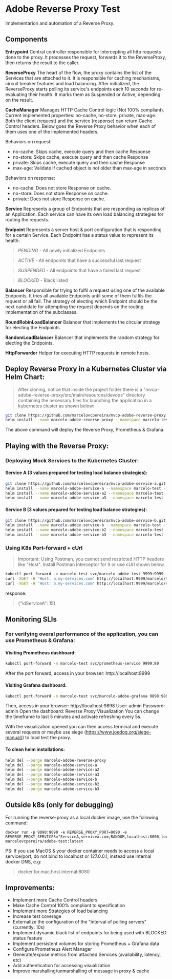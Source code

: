 # Adobe Reverse Proxy Test

Implementarion and automation of a Reverse Proxy.

## Components
**Entrypoint**
Central controller responsible for intercepting all http requests done to the proxy.
It processes the request, forwards it to the ReverseProxy, then returns the result to the caller. 

**ReverseProxy**
The heart of the flow, the proxy contains the list of the Services that are attached to it. It is responsible for caching 
mechanisms, circuit breaker features and load balancing.
After initialized, the ReverseProxy starts polling its service's endpoints each 10 seconds for re-evaluating their health. 
It marks them as Suspended or Active, depending on the result.

**CacheManager**
Manages HTTP Cache Control logic (Not 100% compliant).
Current implemented properties: no-cache, no-store, private, max-age.
Both the client (request) and the service (response) can return Cache Control headers.
Below goes the Reverse Proxy behavior when each of them uses one of the implemented headers.
  
Behaviors on request:
 * no-cache: Skips cache, execute query and then cache Response
 * no-store: Skips cache, execute query and then cache Response
 * private: Skips cache, execute query and then cache Response
 * max-age: Validate if cached object is not older than max-age in seconds
 
Behaviors on response:
 * no-cache: Does not store Response on cache.
 * no-store: Does not store Response on cache.
 * private: Does not store Response on cache.
 
**Service**
Represents a group of Endpoints that are responding as replicas of an Application.
Each service can have its own load balancing strategies for routing the requests. 

**Endpoint**
Represents a server host & port configuration that is responding for a certain Service.
Each Endpoint has a status value to represent its health:
>*PENDING* - All newly initialized Endpoints

>*ACTIVE* - All endpoints that have a successful last request

>*SUSPENDED* - All endpoints that have a failed last request

>*BLOCKED* - Black listed 

**Balancer**
Responsible for trying to fulfil a request using one of the available Endpoints. It tries all available Endpoints until
some of them fulfils the request or all fail. The strategy of electing which Endpoint should be the next candidate for
attempting the request depends on the routing implementation of the subclasses.

**RoundRobinLoadBalancer**
Balancer that implements the circular strategy for electing the Endpoints.

**RandomLoadBalancer**
Balancer that implements the random strategy for electing the Endpoints.

**HttpForwarder**
Helper for executing HTTP requests in remote hosts.


## Deploy Reverse Proxy in a Kubernetes Cluster via Helm Chart:
>After cloning, notice that inside the project folder there is a "mvcp-adobe-reverse-proxy/src/main/resources/devops" directory containing the necessary files for launching the application in a kubernetes cluster as shown below:
```bash
git clone https://github.com/marcelovcpereira/mvcp-adobe-reverse-proxy.git
helm install --name marcelo-adobe-reverse-proxy --namespace marcelo-test -f ./mvcp-adobe-reverse-proxy/src/main/resources/devops/values.yaml ./mvcp-adobe-reverse-proxy/src/main/resources/devops
```
The above command will deploy the Reverse Proxy, Prometheus & Grafana.


## Playing with the Reverse Proxy:

### Deploying Mock Services to the Kubernetes Cluster:

#### Service A (3 values prepared for testing load balance strategies):
```bash
git clone https://github.com/marcelovcpereira/mvcp-adobe-service-a.git
helm install --name marcelo-adobe-service-a --namespace marcelo-test -f ./mvcp-adobe-service-a/src/main/resources/devops/values.yaml ./mvcp-adobe-service-a/src/main/resources/devops
helm install --name marcelo-adobe-service-a2 --namespace marcelo-test -f ./mvcp-adobe-service-a/src/main/resources/devops/values2.yaml ./mvcp-adobe-service-a/src/main/resources/devops
helm install --name marcelo-adobe-service-a3 --namespace marcelo-test -f ./mvcp-adobe-service-a/src/main/resources/devops/values3.yaml ./mvcp-adobe-service-a/src/main/resources/devops
```

#### Service B (3 values prepared for testing load balance strategies):
```bash
git clone https://github.com/marcelovcpereira/mvcp-adobe-service-b.git
helm install --name marcelo-adobe-service-b --namespace marcelo-test -f ./mvcp-adobe-service-b/src/main/resources/devops/values.yaml ./mvcp-adobe-service-b/src/main/resources/devops
helm install --name marcelo-adobe-service-b2 --namespace marcelo-test -f ./mvcp-adobe-service-b/src/main/resources/devops/values2.yaml ./mvcp-adobe-service-b/src/main/resources/devops
helm install --name marcelo-adobe-service-b3 --namespace marcelo-test -f ./mvcp-adobe-service-b/src/main/resources/devops/values3.yaml ./mvcp-adobe-service-b/src/main/resources/devops
```

### Using K8s Port-forward + cUrl
>Important: Using Postman, you cannot send restricted HTTP headers like "Host". Install Postman Interceptor for it or use cUrl shown below.
```bash
kubectl port-forward -n marcelo-test svc/marcelo-adobe-test 9999:9999
curl -XGET -H "Host: a.my-services.com" http://localhost:9999/marcelo/test/15
curl -XGET -H "Host: b.my-services.com" http://localhost:9999/marcelo/serviceb/15
```
response:
>{"idServiceA": 15}


## Monitoring SLIs

### For verifying overal performance of the application, you can use Prometheus & Grafana:

#### Visiting Prometheus dashboard:
```bash
kubectl port-forward -n marcelo-test svc/prometheus-service 9999:80
```
After the port forward, access in your browser: http://localhost:9999


#### Visiting Grafana dashboard:
```bash
kubectl port-forward -n marcelo-test svc/marcelo-adobe-grafana 9898:9898
```
Then, access in your browser: http://localhost:9898
User: admin
Password: admin
Open the dashboard: Reverse Proxy Visualization
You can change the timeframe to last 5 minutes and activate refreshing every 5s.

With the visualization opened you can then access terminal and execute several requests or maybe use siege (https://www.joedog.org/siege-manual/) to load test the proxy.


#### To clean helm installations:
```bash
helm del --purge marcelo-adobe-reverse-proxy
helm del --purge marcelo-adobe-service-a
helm del --purge marcelo-adobe-service-a2
helm del --purge marcelo-adobe-service-a3
helm del --purge marcelo-adobe-service-b
helm del --purge marcelo-adobe-service-b2
helm del --purge marcelo-adobe-service-b3
```


## Outside k8s (only for debugging)
For running the reverse-proxy as a local docker image, use the following command:
```
docker run -p 9090:9090 -e REVERSE_PROXY_PORT=9090 -e REVERSE_PROXY_SERVICES="ServiceA,servicea.com,RANDOM,localhost:8000,localhost:8001,localhost:8002;ServiceB,serviceb.com,ROUND_ROBIN,localhost:9000"  marcelovcpereira/adobe-test:latest
```

PS: If you use MacOS & your docker container needs to access a local service/port, do not bind to localhost or 127.0.0.1, instead use internal docker DNS, e.g:
>docker.for.mac.host.internal:8080


## Improvements:
- Implement more Cache Control headers
- Make Cache Control 100% compliant to specification
- Implement more Strategies of load balancing
- Increase test coverage
- Externalize the configuration of the "interval of polling servers" (currently: 10s)
- Implement dynamic black list of endpoints for being used with BLOCKED status feature
- Implement persistent volumes for storing Prometheus + Grafana data
- Configure Prometheus Alert Manager
- Generate/expose metrics from attached Services (availability, latency, etc)
- Add authentication for accessing visualization
- Improve marshalling/unmarshalling of message in proxy & cache